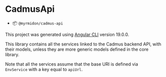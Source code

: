 # CadmusApi

- 📦 `@myrmidon/cadmus-api`

This project was generated using [Angular CLI](https://github.com/angular/angular-cli) version 19.0.0.

This library contains all the services linked to the Cadmus backend API, with their models, unless they are more generic models defined in the core library.

Note that all the services assume that the base URI is defined via `EnvService` with a key equal to `apiUrl`.
